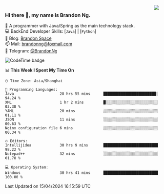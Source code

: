 <img  align="right" src="https://github-readme-stats-brandon0824.vercel.app/api/top-langs/?username=brandon0824&layout=compact">

### Hi there 👋, my name is Brandon Ng.

🌱 A programmer with Java/Spring as the main technology stack.  
💻 BackEnd Developer Skills: [`Java`] | [`Python`]  
📝 Blog: [Brandon Space](https://brandonng.tech)  
📫 Mail: brandonng@foxmail.com  
📰 Telegram: [@BrandonNg](https://t.me/BrandonNg24)  

![CodeTime badge](https://img.shields.io/endpoint?style=flat-square&url=https%3A%2F%2Fapi.codetime.dev%2Fshield%3Fid%3D128%26project%3D%26in%3D604800000)

<!--START_SECTION:waka-->
📊 **This Week I Spent My Time On** 

```text
🕑︎ Time Zone: Asia/Shanghai

💬 Programming Languages: 
Java                     28 hrs 55 mins      ████████████████████████░   94.24 % 
XML                      1 hr 2 mins         █░░░░░░░░░░░░░░░░░░░░░░░░   03.38 % 
YAML                     20 mins             ░░░░░░░░░░░░░░░░░░░░░░░░░   01.11 % 
JSON                     11 mins             ░░░░░░░░░░░░░░░░░░░░░░░░░   00.63 % 
Nginx configuration file 6 mins              ░░░░░░░░░░░░░░░░░░░░░░░░░   00.34 % 

🔥 Editors: 
Intellijidea             30 hrs 9 mins       █████████████████████████   98.22 % 
Notepad++                32 mins             ░░░░░░░░░░░░░░░░░░░░░░░░░   01.78 % 

💻 Operating System: 
Windows                  30 hrs 41 mins      █████████████████████████   100.00 % 
```


 Last Updated on 15/04/2024 16:15:59 UTC
<!--END_SECTION:waka-->

